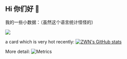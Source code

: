 ## Hi 你们好 👋
我的一些小数据：（虽然这个语言统计怪怪的）

<a><img align="center" src="https://github-readme-stats.vercel.app/api/top-langs/?username=Linyxxxxx&layout=compact&theme=buefy&hide_border=true" /></a> 

a card which is very hot recently:
[![ZWN's GitHub stats](https://github-readme-stats.vercel.app/api?username=ZWN2001)](https://github.com/anuraghazra/github-readme-stats)

More detail:
![Metrics](https://metrics.lecoq.io/ZWN2001?template=classic&config.timezone=Asia%2FShanghai)
